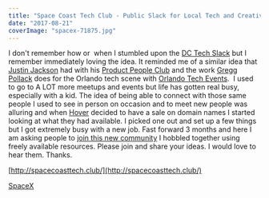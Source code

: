 ```yaml
---
title: "Space Coast Tech Club - Public Slack for Local Tech and Creative Folks"
date: "2017-08-21"
coverImage: "spacex-71875.jpg"
---
```


I don't remember how or  when I stumbled upon the [DC Tech Slack](http://www.dctechslack.com/) but I remember immediately loving the idea. It reminded me of a similar idea that [Justin Jackson](https://justinjackson.ca/) had with his [Product People Club](https://productpeople.club/) and the work [Gregg Pollack](https://www.greggpollack.com/) does for the Orlando tech scene with [Orlando Tech Events](http://techevents.us/orlando/).  I used to go to A LOT more meetups and events but life has gotten real busy, especially with a kid. The idea of being able to connect with those same people I used to see in person on occasion and to meet new people was alluring and when [Hover](https://www.hover.com/) decided to have a sale on domain names I started looking at what they had available. I picked one out and set up a few things but I got extremely busy with a new job. Fast forward 3 months and here I am asking people to [join this new community](http://spacecoasttech.club/) I hobbled together using freely available resources. Please join and share your ideas. I would love to hear them. Thanks.

[http://spacecoasttech.club/](http://spacecoasttech.club/)

[SpaceX](https://unsplash.com/@spacex?utm_medium=referral&utm_campaign=photographer-credit&utm_content=creditBadge "Download free do whatever you want high-resolution photos from SpaceX")

